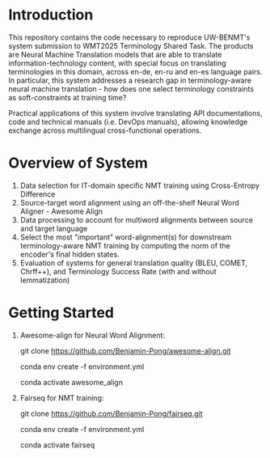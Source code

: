 # Introduction

This repository contains the code necessary to reproduce UW-BENMT's system submission to WMT2025 Terminology Shared Task. The products are Neural Machine Translation models that are able to translate information-technology content, with special focus on translating terminologies in this domain, across en-de, en-ru and en-es language pairs. In particular, this system addresses a research gap in terminology-aware neural machine translation - how does one select terminology constraints as soft-constraints at training time?

Practical applications of this system involve translating API documentations, code and technical manuals (i.e. DevOps manuals), allowing knowledge exchange across multilingual cross-functional operations.



# Overview of System

1. Data selection for IT-domain specific NMT training using Cross-Entropy Difference
2. Source-target word alignment using an off-the-shelf Neural Word Aligner - Awesome Align
3. Data processing to account for multiword alignments between source and target language
4. Select the most "important" word-alignment(s) for downstream terminology-aware NMT training by computing the norm of the encoder's final hidden states.
5. Evaluation of systems for general translation quality (BLEU, COMET, Chrff++), and Terminology Success Rate (with and without lemmatization)


# Getting Started

1. Awesome-align for Neural Word Alignment:
   
   git clone https://github.com/Benjamin-Pong/awesome-align.git
   
   conda env create -f environment.yml
   
   conda activate awesome_align
   
3. Fairseq for NMT training:
   
   git clone https://github.com/Benjamin-Pong/fairseq.git
   
   conda env create -f environment.yml
   
   conda activate fairseq



